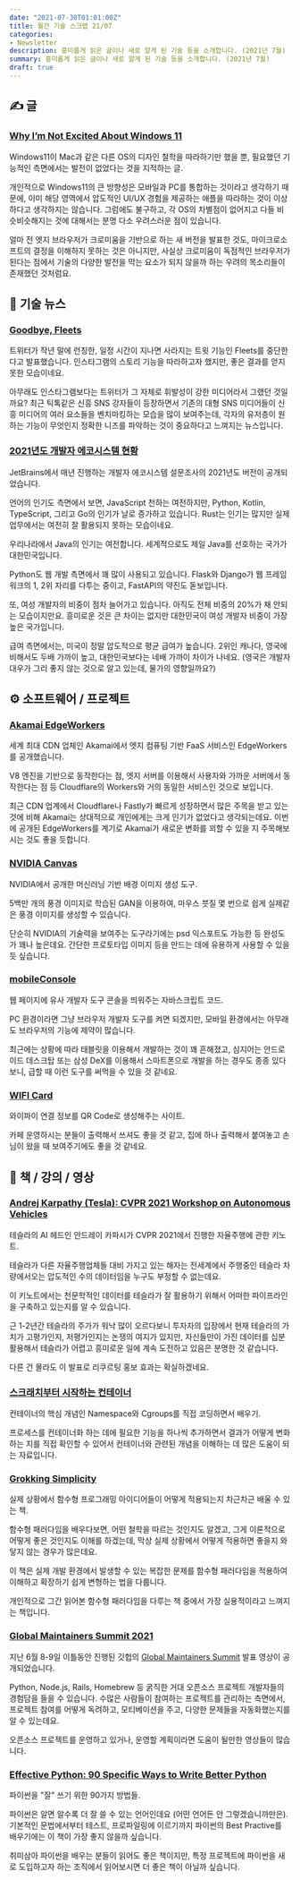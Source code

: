```yaml
---
date: "2021-07-30T01:01:00Z"
title: 월간 기술 스크랩 21/07
categories:
- Newsletter
description: 흥미롭게 읽은 글이나 새로 알게 된 기술 등을 소개합니다. (2021년 7월)
summary: 흥미롭게 읽은 글이나 새로 알게 된 기술 등을 소개합니다. (2021년 7월)
draft: true
---
```


## ✍️ 글

### [Why I’m Not Excited About Windows 11](https://medium.com/pcmag-access/why-im-not-excited-about-windows-11-590199b2c0ca)

Windows11이 Mac과 같은 다른 OS의 디자인 철학을 따라하기만 했을 뿐,
필요했던 기능적인 측면에서는 발전이 없었다는 것을 지적하는 글.

개인적으로 Windows11의 큰 방향성은 모바일과 PC를 통합하는 것이라고 생각하기 때문에,
이미 해당 영역에서 압도적인 UI/UX 경험을 제공하는 애플을 따라하는 것이 이상하다고 생각하지는 않습니다.
그럼에도 불구하고, 각 OS의 차별점이 없어지고 다들 비슷비슷해지는 것에 대해서는 분명 다소 우려스러운 점이 있습니다.

얼마 전 엣지 브라우저가 크로미움을 기반으로 하는 새 버전을 발표한 것도,
마이크로소프트의 결정을 이해하지 못하는 것은 아니지만,
사실상 크로미움이 독점적인 브라우저가 된다는 점에서 기술의 다양한 발전을 막는 요소가 되지 않을까 하는
우려의 목소리들이 존재했던 것처럼요.

<!-- ## 📌 북마크 -->

## 📰 기술 뉴스

### [Goodbye, Fleets](https://blog.twitter.com/en_us/topics/product/2021/goodbye-fleets)

트위터가 작년 말에 런칭한, 일정 시간이 지나면 사라지는 트윗 기능인 Fleets를 중단한다고 발표했습니다.
인스타그램의 스토리 기능을 따라하고자 했지만, 좋은 결과를 얻지 못한 모습이네요.

아무래도 인스타그램보다는 트위터가 그 자체로 휘발성이 강한 미디어라서 그랬던 것일까요?
최근 틱톡같은 신흥 SNS 강자들이 등장하면서 기존의 대형 SNS 미디어들이 신흥 미디어의 여러 요소들을 벤치마킹하는 모습을 많이 보여주는데,
각자의 유저층이 원하는 기능이 무엇인지 정확한 니즈를 파악하는 것이 중요하다고 느껴지는 뉴스입니다.

### [2021년도 개발자 에코시스템 현황](https://blog.jetbrains.com/ko/blog/2021/07/16/the-state-of-developer-ecosystem-2021/)

JetBrains에서 매년 진행하는 개발자 에코시스템 설문조사의 2021년도 버전이 공개되었습니다.

언어의 인기도 측면에서 보면, JavaScript 천하는 여전하지만,
Python, Kotlin, TypeScript, 그리고 Go의 인기가 날로 증가하고 있습니다.
Rust는 인기는 많지만 실제 업무에서는 여전히 잘 활용되지 못하는 모습이네요.

우리나라에서 Java의 인기는 여전합니다. 세계적으로도 제일 Java를 선호하는 국가가 대한민국입니다.

Python도 웹 개발 측면에서 꽤 많이 사용되고 있습니다. Flask와 Django가 웹 프레임워크의 1, 2위 자리를 다투는 중이고,
FastAPI의 약진도 돋보입니다.

또, 여성 개발자의 비중이 점차 늘어가고 있습니다. 아직도 전체 비중의 20%가 채 안되는 모습이지만요.
흥미로운 것은 큰 차이는 없지만 대한민국이 여성 개발자 비중이 가장 높은 국가입니다.

급여 측면에서는, 미국이 정말 압도적으로 평균 급여가 높습니다.
2위인 캐나다, 영국에 비해서도 두배 가까이 높고, 대한민국보다는 네배 가까이 차이가 나네요.
(영국은 개발자 대우가 그리 좋지 않는 것으로 알고 있는데, 물가의 영향일까요?)


## ⚙️ 소프트웨어 / 프로젝트

### [Akamai EdgeWorkers](https://developer.akamai.com/akamai-edgeworkers-overview)

세계 최대 CDN 업체인 Akamai에서 엣지 컴퓨팅 기반 FaaS 서비스인 EdgeWorkers를 공개했습니다.

V8 엔진을 기반으로 동작한다는 점, 엣지 서버를 이용해서 사용자와 가까운 서버에서 동작한다는 점 등
Cloudflare의 Workers와 거의 동일한 서비스인 것으로 보입니다.

최근 CDN 업계에서 Cloudflare나 Fastly가 빠르게 성장하면서 많은 주목을 받고 있는 것에 비해
Akamai는 상대적으로 개인에게는 크게 인기가 없었다고 생각되는데요.
이번에 공개된 EdgeWorkers를 계기로 Akamai가 새로운 변화를 꾀할 수 있을 지 주목해보시는 것도 좋을 듯합니다.

### [NVIDIA Canvas](https://www.nvidia.com/en-gb/studio/canvas/)

NVIDIA에서 공개한 머신러닝 기반 배경 이미지 생성 도구.

5백만 개의 풍경 이미지로 학습된 GAN을 이용하여,
마우스 붓질 몇 번으로 쉽게 실제같은 풍경 이미지를 생성할 수 있습니다.

단순히 NVIDIA의 기술력을 보여주는 도구라기에는 psd 익스포트도 가능한 등 완성도가 꽤나 높은데요.
간단한 프로토타입 이미지 등을 만드는 데에 유용하게 사용할 수 있을 듯 싶습니다.

### [mobileConsole](https://www.hnldesign.nl/work/code/mobileconsole-javascript-console-for-mobile-devices/)

웹 페이지에 유사 개발자 도구 콘솔을 띄워주는 자바스크립트 코드.

PC 환경이라면 그냥 브라우저 개발자 도구를 켜면 되겠지만,
모바일 환경에서는 아무래도 브라우저의 기능에 제약이 많습니다.

최근에는 상황에 따라 태블릿을 이용해서 개발하는 것이 꽤 흔해졌고,
심지어는 안드로이드 데스크탑 또는 삼성 DeX를 이용해서 스마트폰으로 개발을 하는 경우도 종종 있다보니,
급할 때 이런 도구를 써먹을 수 있을 것 같네요.

### [WIFI Card](https://wificard.io/)

와이파이 연결 정보를 QR Code로 생성해주는 사이트.

카페 운영하시는 분들이 출력해서 쓰셔도 좋을 것 같고,
집에 하나 출력해서 붙여놓고 손님이 왔을 때 보여주기에도 좋을 것 같네요.


## 📙 책 / 강의 / 영상

### [Andrej Karpathy (Tesla): CVPR 2021 Workshop on Autonomous Vehicles](https://youtu.be/g6bOwQdCJrc)

테슬라의 AI 헤드인 안드레이 카파시가 CVPR 2021에서 진행한 자율주행에 관한 키노트.

테슬라가 다른 자율주행업체들 대비 가지고 있는 해자는
전세계에서 주행중인 테슬라 차량에서오는 압도적인 수의 데이터임을 누구도 부정할 수 없는데요.

이 키노트에서는 천문학적인 데이터를 테슬라가 잘 활용하기 위해서 어떠한 파이프라인을 구축하고 있는지를 알 수 있습니다.

근 1-2년간 테슬라의 주가가 워낙 많이 오르다보니 투자자의 입장에서 현재 테슬라의 가치가 고평가인지, 저평가인지는 논쟁의 여지가 있지만,
자신들만이 가진 데이터를 십분 활용해서 테슬라가 어렵고 흥미로운 일에 계속 도전하고 있음은 분명한 것 같습니다.

다른 건 몰라도 이 발표로 리쿠르팅 홍보 효과는 확실하겠네요.

### [스크래치부터 시작하는 컨테이너](https://m.youtube.com/watch?v=8fi7uSYlOdc)

컨테이너의 핵심 개념인 Namespace와 Cgroups를 직접 코딩하면서 배우기.

프로세스를 컨테이너화 하는 데에 필요한 기능을 하나씩 추가하면서
결과가 어떻게 변화하는 지를 직접 확인할 수 있어서 컨테이너와 관련된 개념을 이해하는 데 많은 도움이 되는 자료입니다.

### [Grokking Simplicity](https://www.amazon.com/Grokking-Simplicity-software-functional-thinking/dp/1617296201)

실제 상황에서 함수형 프로그래밍 아이디어들이 어떻게 적용되는지 차근차근 배울 수 있는 책.

함수형 패러다임을 배우다보면, 어떤 철학을 따르는 것인지도 알겠고, 그게 이론적으로 어떻게 좋은 것인지도 이해를 하겠는데,
막상 실제 상황에서 어떻게 적용하면 좋을지 와닿지 않는 경우가 많은데요.

이 책은 실제 개발 환경에서 발생할 수 있는 복잡한 문제를 함수형 패러다임을 적용하여 이해하고 확장하기 쉽게 변형하는 법을 다룹니다.

개인적으로 그간 읽어본 함수형 패러다임을 다루는 책 중에서 가장 실용적이라고 느껴지는 책입니다.

### [Global Maintainers Summit 2021](https://youtube.com/c/GitHub)

지난 6월 8-9일 이틀동안 진행된 깃헙의 [Global Maintainers Summit](https://globalmaintainersummit.github.com/) 발표 영상이 공개되었습니다.

Python, Node.js, Rails, Homebrew 등 굵직한 거대 오픈소스 프로젝트 개발자들의
경험담을 들을 수 있습니다.
수많은 사람들이 참여하는 프로젝트를 관리하는 측면에서,
프로젝트 참여를 어떻게 독려하고, 모티베이션을 주고, 다양한 문제들을 자동화했는지를 알 수 있는데요.

오픈소스 프로젝트를 운영하고 있거나, 운영할 계획이라면 도움이 될만한 영상들이 많습니다.

### [Effective Python: 90 Specific Ways to Write Better Python](https://www.amazon.com/Effective-Python-Specific-Software-Development/dp/0134853989)

파이썬을 "잘" 쓰기 위한 90가지 방법들.

파이썬은 알면 알수록 더 잘 쓸 수 있는 언어인데요 (어떤 언어든 안 그렇겠습니까만은).
기본적인 문법에서부터 테스트, 프로파일링에 이르기까지 파이썬의 Best Practive를 배우기에는 이 책이 가장 좋지 않을까 싶습니다.

취미삼아 파이썬을 배우는 분들이 읽어도 좋은 책이지만,
특정 프로젝트에 파이썬을 새로 도입하고자 하는 조직에서 읽어보시면 더 좋은 책이 아닐까 싶습니다.
